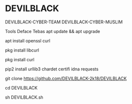 # DEVILBLACK
DEVILBLACK-CYBER-TEAM
DEVILBLACK-CYBER-MUSLIM

Tools Deface Tebas
apt update && apt upgrade

apt install openssl curl

pkg install libcurl

pkg install curl

pip2 install urllib3 chardet certifi idna requests

git clone https://github.com/DEVILBLACK-2k18/DEVILBLACK

cd DEVILBLACK

sh DEVILBLACK.sh
